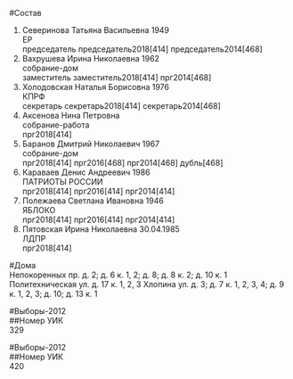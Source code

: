#Состав  
1. Северинова Татьяна Васильевна 1949  
    ЕР  
    председатель председатель2018[414] председатель2014[468]  
2. Вахрушева Ирина Николаевна 1962  
    собрание-дом  
    заместитель заместитель2018[414] прг2014[468]  
3. Холодовская Наталья Борисовна 1976  
    КПРФ  
    секретарь секретарь2018[414] секретарь2014[468]  
4. Аксенова Нина Петровна  
    собрание-работа  
    прг2018[414]  
5. Баранов Дмитрий Николаевич 1967  
    собрание-дом  
    прг2018[414] прг2016[468] прг2014[468] дубль[468]  
6. Караваев Денис Андреевич 1986  
    ПАТРИОТЫ РОССИИ  
    прг2018[414] прг2016[414] прг2014[414]  
7. Полежаева Светлана Ивановна 1946  
    ЯБЛОКО  
    прг2018[414] прг2016[414] прг2014[414]  
8. Пятовская Ирина Николаевна 30.04.1985  
    ЛДПР  
    прг2018[414]  

#Дома  
Непокоренных пр. д. 2; д. 6 к. 1, 2; д. 8; д. 8 к. 2; д. 10 к. 1 Политехническая ул. д. 17 к. 1, 2, 3 Хлопина ул. д. 3; д. 7 к. 1, 2, 3, 4; д. 9 к. 1, 2, 3; д. 10; д. 13 к. 1  
  
#Выборы-2012  
##Номер УИК  
329  
  
#Выборы-2012  
##Номер УИК  
420  
